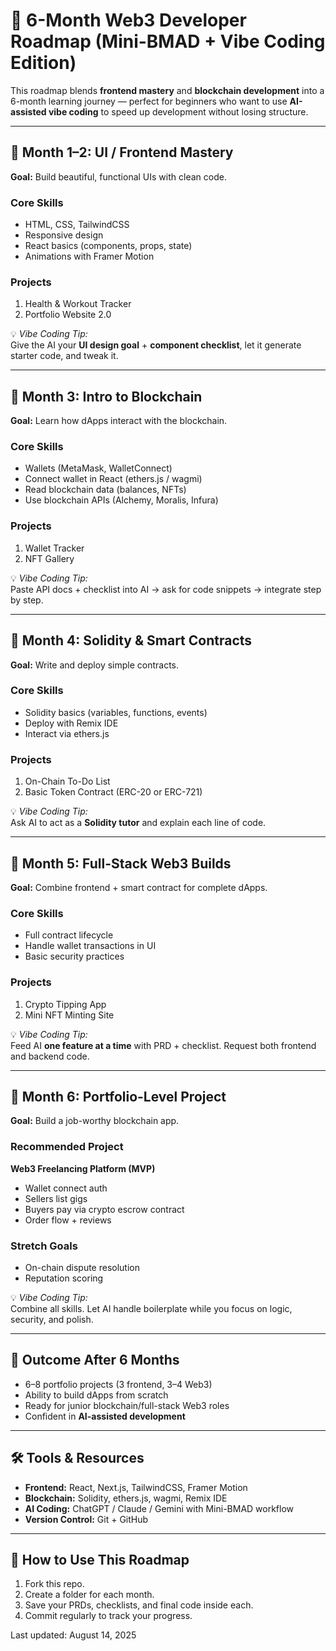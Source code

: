 # 🚀 6-Month Web3 Developer Roadmap (Mini-BMAD + Vibe Coding Edition)

This roadmap blends **frontend mastery** and **blockchain development** into a 6-month learning journey — perfect for beginners who want to use **AI-assisted vibe coding** to speed up development without losing structure.

---

## 📅 Month 1–2: UI / Frontend Mastery
**Goal:** Build beautiful, functional UIs with clean code.

### Core Skills
- HTML, CSS, TailwindCSS
- Responsive design
- React basics (components, props, state)
- Animations with Framer Motion

### Projects
1. Health & Workout Tracker
2. Portfolio Website 2.0

💡 *Vibe Coding Tip:*  
Give the AI your **UI design goal** + **component checklist**, let it generate starter code, and tweak it.

---

## 📅 Month 3: Intro to Blockchain
**Goal:** Learn how dApps interact with the blockchain.

### Core Skills
- Wallets (MetaMask, WalletConnect)
- Connect wallet in React (ethers.js / wagmi)
- Read blockchain data (balances, NFTs)
- Use blockchain APIs (Alchemy, Moralis, Infura)

### Projects
1. Wallet Tracker
2. NFT Gallery

💡 *Vibe Coding Tip:*  
Paste API docs + checklist into AI → ask for code snippets → integrate step by step.

---

## 📅 Month 4: Solidity & Smart Contracts
**Goal:** Write and deploy simple contracts.

### Core Skills
- Solidity basics (variables, functions, events)
- Deploy with Remix IDE
- Interact via ethers.js

### Projects
1. On-Chain To-Do List
2. Basic Token Contract (ERC-20 or ERC-721)

💡 *Vibe Coding Tip:*  
Ask AI to act as a **Solidity tutor** and explain each line of code.

---

## 📅 Month 5: Full-Stack Web3 Builds
**Goal:** Combine frontend + smart contract for complete dApps.

### Core Skills
- Full contract lifecycle
- Handle wallet transactions in UI
- Basic security practices

### Projects
1. Crypto Tipping App
2. Mini NFT Minting Site

💡 *Vibe Coding Tip:*  
Feed AI **one feature at a time** with PRD + checklist. Request both frontend and backend code.

---

## 📅 Month 6: Portfolio-Level Project
**Goal:** Build a job-worthy blockchain app.

### Recommended Project
**Web3 Freelancing Platform (MVP)**  
- Wallet connect auth
- Sellers list gigs
- Buyers pay via crypto escrow contract
- Order flow + reviews

### Stretch Goals
- On-chain dispute resolution
- Reputation scoring

💡 *Vibe Coding Tip:*  
Combine all skills. Let AI handle boilerplate while you focus on logic, security, and polish.

---

## 🎯 Outcome After 6 Months
- 6–8 portfolio projects (3 frontend, 3–4 Web3)
- Ability to build dApps from scratch
- Ready for junior blockchain/full-stack Web3 roles
- Confident in **AI-assisted development**

---

## 🛠 Tools & Resources
- **Frontend:** React, Next.js, TailwindCSS, Framer Motion
- **Blockchain:** Solidity, ethers.js, wagmi, Remix IDE
- **AI Coding:** ChatGPT / Claude / Gemini with Mini-BMAD workflow
- **Version Control:** Git + GitHub

---

## 📌 How to Use This Roadmap
1. Fork this repo.
2. Create a folder for each month.
3. Save your PRDs, checklists, and final code inside each.
4. Commit regularly to track your progress.


Last updated: August 14, 2025